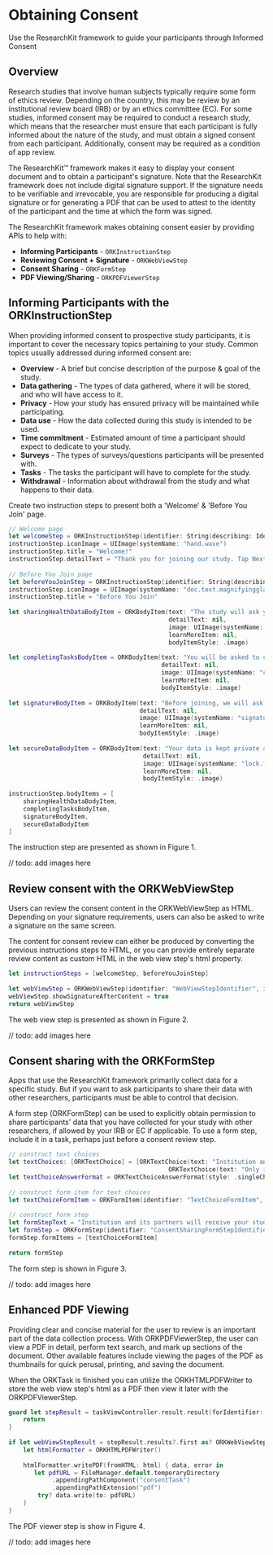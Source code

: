 # Obtaining Consent

Use the ResearchKit framework to guide your participants through Informed Consent 

## Overview

Research studies that involve human subjects typically require some form of ethics review. Depending on the country, this may be review by an institutional review board (IRB) or by an ethics committee (EC). For some studies, informed consent may be required to conduct a research study, which means that the researcher must ensure that each participant is fully informed about the nature of the study, and must obtain a signed consent from each participant.  Additionally, consent may be required as a condition of app review.

The ResearchKit™ framework makes it easy to display your consent document and to obtain a participant's signature. Note that the ResearchKit framework does not include digital signature support. If the signature needs to be verifiable and irrevocable, you are responsible for producing a digital signature or for generating a PDF that can be used to attest to the identity of the participant and the time at which the form was signed.

The ResearchKit framework makes obtaining consent easier by providing APIs to help with:

- **Informing Participants** - `ORKInstructionStep`
- **Reviewing Consent + Signature** - `ORKWebViewStep`
- **Consent Sharing** - `ORKFormStep`
- **PDF Viewing/Sharing** - `ORKPDFViewerStep`


## Informing Participants with the ORKInstructionStep

When providing informed consent to prospective study participants, it is important to cover the necessary topics pertaining to your study. Common topics usually addressed during informed consent are: 

* **Overview** - A brief but concise description of the purpose & goal of the study.
* **Data gathering** - The types of data gathered, where it will be stored, and who will have access to it.
* **Privacy** -  How your study has ensured privacy will be maintained while participating.
* **Data use** - How the data collected during this study is intended to be used. 
* **Time commitment** - Estimated amount of time a participant should expect to dedicate to your study.
* **Surveys** - The types of surveys/questions participants will be presented with.
* **Tasks** - The tasks the participant will have to complete for the study.
* **Withdrawal** - Information about withdrawal from the study and what happens to their data.  


Create two instruction steps to present both a 'Welcome' & 'Before You Join' page.

```swift
// Welcome page
let welcomeStep = ORKInstructionStep(identifier: String(describing: Identifier.consentWelcomeInstructionStep))
instructionStep.iconImage = UIImage(systemName: "hand.wave")
instructionStep.title = "Welcome!"
instructionStep.detailText = "Thank you for joining our study. Tap Next to learn more before signing up."
        
// Before You Join page
let beforeYouJoinStep = ORKInstructionStep(identifier: String(describing: Identifier.informedConsentInstructionStep))
instructionStep.iconImage = UIImage(systemName: "doc.text.magnifyingglass")
instructionStep.title = "Before You Join"
        
let sharingHealthDataBodyItem = ORKBodyItem(text: "The study will ask you to share some of your Health data.",
                                            detailText: nil,
                                            image: UIImage(systemName: "heart.fill"),
                                            learnMoreItem: nil,
                                            bodyItemStyle: .image)
        
let completingTasksBodyItem = ORKBodyItem(text: "You will be asked to complete various tasks over the duration of the study.",
                                          detailText: nil,
                                          image: UIImage(systemName: "checkmark.circle.fill"),
                                          learnMoreItem: nil,
                                          bodyItemStyle: .image)
        
let signatureBodyItem = ORKBodyItem(text: "Before joining, we will ask you to sign an informed consent document.",
                                    detailText: nil,
                                    image: UIImage(systemName: "signature"),
                                    learnMoreItem: nil,
                                    bodyItemStyle: .image)
        
let secureDataBodyItem = ORKBodyItem(text: "Your data is kept private and secure.",
                                     detailText: nil,
                                     image: UIImage(systemName: "lock.fill"),
                                     learnMoreItem: nil,
                                     bodyItemStyle: .image)
        
instructionStep.bodyItems = [
    sharingHealthDataBodyItem,
    completingTasksBodyItem,
    signatureBodyItem,
    secureDataBodyItem
]
```

The instruction step are presented as shown in Figure 1.

// todo: add images here


## Review consent with the ORKWebViewStep

Users can review the consent content in the ORKWebViewStep as HTML. Depending on your signature requirements, users can also be asked to write a signature on the same screen.

The content for consent review can either be produced by converting the previous instructions steps to HTML, or you can provide entirely separate review content as custom HTML in the web view step's html property.

```swift
let instructionSteps = [welcomeStep, beforeYouJoinStep]
        
let webViewStep = ORKWebViewStep(identifier: "WebViewStepIdentifier", instructionSteps: instructionSteps)
webViewStep.showSignatureAfterContent = true
return webViewStep
```
The web view step is presented as shown in Figure 2.

// todo: add images here


## Consent sharing with the ORKFormStep

Apps that use the ResearchKit framework primarily collect data for a specific study. But if you want to ask participants to share their data with other researchers, participants must be able to control that decision.

A form step (ORKFormStep) can be used to explicitly obtain permission to share participants' data that you have collected for your study with other researchers, if allowed by your IRB or EC if applicable. To use a form step, include it in a task, perhaps just before a consent review step.

```swift
// construct text choices
let textChoices: [ORKTextChoice] = [ORKTextChoice(text: "Institution and qualified researchers worldwide", value: 1 as NSNumber),
                                            ORKTextChoice(text: "Only institution and its partners", value: 2 as NSNumber)]
let textChoiceAnswerFormat = ORKTextChoiceAnswerFormat(style: .singleChoice, textChoices: textChoices)
        
// construct form item for text choices
let textChoiceFormItem = ORKFormItem(identifier: "TextChoiceFormItem", text: "Who would you like to share your data with?", answerFormat: textChoiceAnswerFormat)
        
// construct form step
let formStepText = "Institution and its partners will receive your study data from your participation in this study. \n \n Sharing your coded study data more broadly (without information such as your name may benefit this and future research."    
let formStep = ORKFormStep(identifier: "ConsentSharingFormStepIdentifier", title: "Sharing Options", text: formStepText)
formStep.formItems = [textChoiceFormItem]
        
return formStep
```

The form step is shown in Figure 3.

// todo: add images here

## Enhanced PDF Viewing

Providing clear and concise material for the user to review is an important part of the data collection process. With ORKPDFViewerStep, the user can view a PDF in detail, perform text search, and mark up sections of the document. Other available features include viewing the pages of the PDF as thumbnails for quick perusal, printing, and saving the document.

When the ORKTask is finished you can utilize the ORKHTMLPDFWriter to store the web view step's html as a PDF then view it later with the ORKPDFViewerStep.

```swift
guard let stepResult = taskViewController.result.result(forIdentifier: "WebViewStepIdentifier") as? ORKStepResult else {
	return
}
        
if let webViewStepResult = stepResult.results?.first as? ORKWebViewStepResult, let html = webViewStepResult.htmlWithSignature {
	let htmlFormatter = ORKHTMLPDFWriter()
            
    htmlFormatter.writePDF(fromHTML: html) { data, error in
       let pdfURL = FileManager.default.temporaryDirectory
            .appendingPathComponent("consentTask")
            .appendingPathExtension("pdf")
        try? data.write(to: pdfURL)
    }
}
```

The PDF viewer step is show in Figure 4.

// todo: add images here

